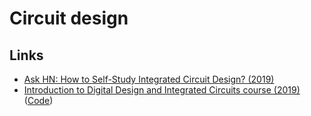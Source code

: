 # Circuit design

## Links

* [Ask HN: How to Self-Study Integrated Circuit Design? \(2019\)](https://news.ycombinator.com/item?id=19890949)
* [Introduction to Digital Design and Integrated Circuits course \(2019\)](http://inst.eecs.berkeley.edu/~eecs151/fa19/) \([Code](https://github.com/ry/eecs151)\)

